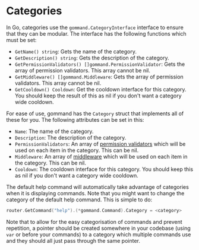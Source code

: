 # Categories
In Go, categories use the `gommand.CategoryInterface` interface to ensure that they can be modular. The interface has the following functions which must be set:

- `GetName() string`: Gets the name of the category.
- `GetDescription() string`: Gets the description of the category.
- `GetPermissionValidators() []gommand.PermissionValidator`: Gets the array of permission validators. This array cannot be nil.
- `GetMiddleware() []gommand.Middleware`: Gets the array of permission validators. This array cannot be nil.
- `GetCooldown() Cooldown`: Get the cooldown interface for this category. You should keep the result of this as nil if you don't want a category wide cooldown.

For ease of use, gommand has the `Category` struct that implements all of these for you. The following attributes can be set in this:

- `Name`: The name of the category.
- `Description`: The description of the category.
- `PermissionValidators`: An array of [permission validators](./permission-validators.md) which will be used on each item in the category. This can be nil.
- `Middleware`: An array of [middleware](./middleware.md) which will be used on each item in the category. This can be nil.
- `Cooldown`: The cooldown interface for this category. You should keep this as nil if you don't want a category wide cooldown.

The default help command will automatically take advantage of categories when it is displaying commands. Note that you might want to change the category of the default help command. This is simple to do:
```go
router.GetCommand("help").(*gommand.Command).Category = <category>
```

Note that to allow for the easy categorisation of commands and prevent repetition, a pointer should be created somewhere in your codebase (using `var` or before your commands) to a category which multiple commands use and they should all just pass through the same pointer.
